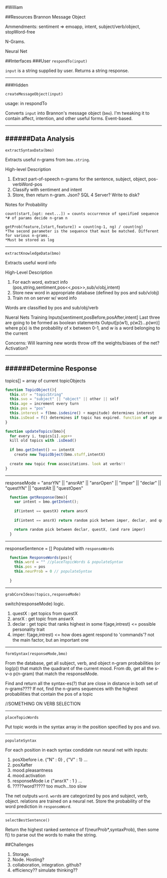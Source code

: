 #William

##Resources
Brannon Message Object

  Ammendments: sentiment => emoapp, intent, subject/verb/object, stopWord-free

N-Grams. 

Neural Net

##Interfaces
###User
`respondTo(input)`

`input` is a string supplied by user. Returns a string response.

-------
###Hidden

`createMessageObject(input)`

usage: in respondTo

Converts `input` into Brannon's message object (`bmo`). I'm tweaking it to contain affect, intention, and other useful forms.
Event-based.

-----
######Data Analysis
----
`extractSyntaxData(bmo)`

Extracts useful n-grams from `bmo.string`.

High-level Description
1. Extract part-of-speech n-grams for the sentence, subject, object, pos-verbWord-pos
2. Classify with sentiment and intent
3. Store, then return n-gram. Json? SQL 4 Server? Write to disk?

Notes for Probability

```
count(start,[opt: next...]) = counts occurrence of specified sequence
*# of params decide n-gram n

getProb(feature,[start,feature]) = count(ng-1, ng) / count(ng)
*The second parameter is the sequence that must be matched. Different for various n-grams.
*Must be stored as log

```

------------

`extractKnowledgeData(bmo)`

Extracts useful word info

High-Level Description
1. For each word, extract info (pos,string,sentiment,pos<<,pos>>,sub/v/obj,intent)
2. Store new word in appropriate database (defined by pos and sub/v/obj)
3. Train nn on server w/ word info

Words are classified by pos and sub/obj/verb

Nueral Nets Training
Inputs[sentiment,posBefore,posAfter,intent] Last three are going to be formed as boolean statements
Output[p(w1), p(w2)...p(wn)] where p(x) is the probability of x between 0-1, and w is a word belonging to the current

Concerns: Will learning new words throw off the weights/biases of the net? Activation?

------------
######Determine Response
-----------

topics[] = array of current topicObjects

  ```javascript
  function TopicObject(){
    this.str = "topicString"
    this.svo = "subject" || "object" || other || self
    this.age = increment every turn
    this.pos = "pos"
    this.interest = f(bmo.isdesire() + magnitude) determines interest
    this.isDead = f() determines if topic has expired. function of age and intrest
  }
  
  function updateTopics(bmo){
    for every i, topics[i].age++
    kill old topics with .isDead()
    
    if bmo.getIntent() == intentX
      create new TopicObject(bmo.stuff,intentX)
      
    create new topic from associtations. look at verbs!!
  }
  ```
--------------

responseMode = "ansrYN" || "ansrAlt" || "ansrOpen" || "imper" || "declar" || "questYN" || "questAlt || "questOpen"
  
  ```javascript
    function getResponse(bmo){
      var intent = bmo.getIntent();
      
      if(intent == questX) return ansrX
      
      if(intent == ansrX) return random pick betwen imper, declar, and questX

      return random pick between declar, questX, (and rare imper)
    }
  ```
---------------

responseSentence = [] Populated with `responseWords`
```javascript
  function ResponseWords(pos){
    this.word = "" //placeTopicWords & populateSyntax
    this.pos = pos
    this.neurProb = 0 // populateSyntax
    
  }
```
--------

`grabCoreIdeas(topics,responseMode)`

switch(responseMode) logic.

1. questX : get topics from questX
2. ansrX : get topic from answrX
3. declar : get topic that ranks highest in some f(age,intrest) <= possible personality trait
4. imper: f(age,intrest) <= how does agent respond to 'commands'? not the main factor, but an important one

--------

`formSyntax(responseMode,bmo)`

From the database, get all subject, verb, and object n-gram probabilities (or log(p)) that match the quadrant of the current mood.
From db, get all the s-v-o p(n-gram) that match the responseMode.

Find and return all the syntax-es(?) that are close in distance in both set of n-grams???? If not, find the n-grams sequences with the highest probabilities that contain the pos of a topic

//SOMETHING ON VERB SELECTION


--------------

`placeTopicWords`

Put topic words in the syntax array in the position specified by pos and svo.

--------------

`populateSyntax`

For each position in each syntax condidate run neural net with inputs:

1. posXbefore i.e. {"N" : 0} , {"V" : 1} ...
2. posXafter
3. mood.pleasantness
4. mood.activation
5. responseMode i.e {"ansrX" : 1 } ...
6. ?????word????? too much...too slow

The net outputs `word`. `word`s are categorized by pos and subject, verb, object. relations are trained on a neural net. Store the probability of the word prediction in `responseWord`.

--------------

`selectBestSentence()`

Return the highest ranked sentence of f(neurProb*,syntaxProb), then some f() to parse out the words to make the string.


##Challenges

1. Storage.
2. Node. Hosting?
3. collaboration, integration. github?
4. efficiency?? simulate thinking??

